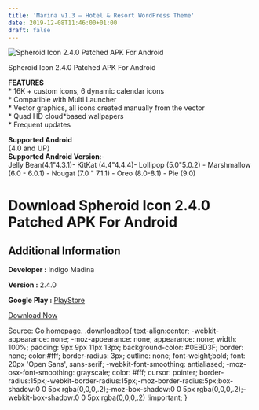 ```yaml
---
title: 'Marina v1.3 – Hotel & Resort WordPress Theme'
date: 2019-12-08T11:46:00+01:00
draft: false
---
```


![Spheroid Icon 2.4.0 Patched APK For Android](https://i1.wp.com/apkhome.net/wp-content/uploads/2019/12/Spheroid-Icon-2.4.0-Patched.png "Spheroid Icon 2.4.0 Patched APK For Android")

  

Spheroid Icon 2.4.0 Patched APK For Android

**FEATURES**  
\* 16K + custom icons, 6 dynamic calendar icons  
\* Compatible with Multi Launcher  
\* Vector graphics, all icons created manually from the vector  
\* Quad HD cloud\*based wallpapers  
\* Frequent updates

**Supported Android**  
{4.0 and UP}  
**Supported Android Version**:-  
Jelly Bean(4.1"4.3.1)- KitKat (4.4"4.4.4)- Lollipop (5.0"5.0.2) - Marshmallow (6.0 - 6.0.1) - Nougat (7.0 " 7.1.1) - Oreo (8.0-8.1) - Pie (9.0)

Download Spheroid Icon 2.4.0 Patched APK For Android
====================================================

Additional Information
----------------------

**Developer :** Indigo Madina

**Version :** 2.4.0

**Google Play :** [PlayStore](https://play.google.com/store/apps/details?id=com.indigomadina.spheroid)

  

[Download Now](https://store4app.co/post/spheroid-icon-2-4-0-patched-apk-for-android_1575800582)

  
Source: [Go homepage.](https://store4app.co/post/spheroid-icon-2-4-0-patched-apk-for-android_1575800582) .downloadtop{ text-align:center; -webkit-appearance: none; -moz-appearance: none; appearance: none; width: 100%; padding: 9px 9px 11px 13px; background-color: #0EBD3F; border: none; color:#fff; border-radius: 3px; outline: none; font-weight;bold; font: 20px 'Open Sans', sans-serif; -webkit-font-smoothing: antialiased; -moz-osx-font-smoothing: grayscale; color: #fff; cursor: pointer; border-radius:15px;-webkit-border-radius:15px;-moz-border-radius:5px;box-shadow:0 0 5px rgba(0,0,0,.2);-moz-box-shadow:0 0 5px rgba(0,0,0,.2);-webkit-box-shadow:0 0 5px rgba(0,0,0,.2) !important; }